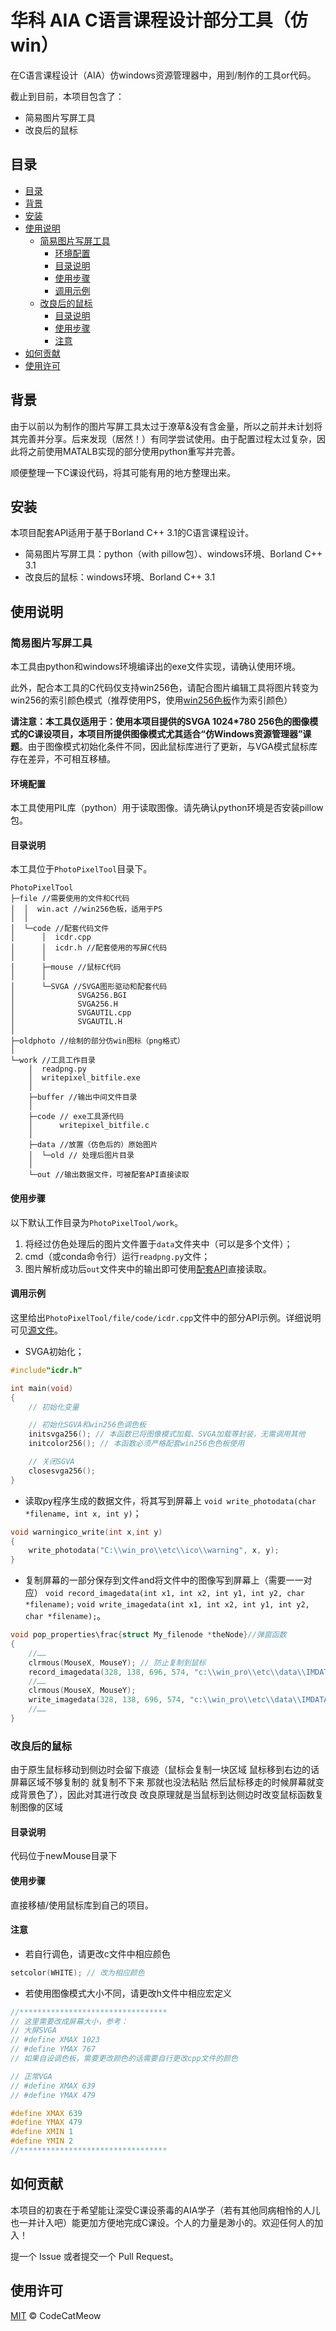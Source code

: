 # 华科 AIA C语言课程设计部分工具（仿win）

在C语言课程设计（AIA）仿windows资源管理器中，用到/制作的工具or代码。

截止到目前，本项目包含了：

- 简易图片写屏工具
- 改良后的鼠标

## 目录

<!-- @import "[TOC]" {cmd="toc" depthFrom=2 depthTo=6 orderedList=false} -->

<!-- code_chunk_output -->

- [目录](#目录)
- [背景](#背景)
- [安装](#安装)
- [使用说明](#使用说明)
  - [简易图片写屏工具](#简易图片写屏工具)
    - [环境配置](#环境配置)
    - [目录说明](#目录说明)
    - [使用步骤](#使用步骤)
    - [调用示例](#调用示例)
  - [改良后的鼠标](#改良后的鼠标)
    - [目录说明](#目录说明-1)
    - [使用步骤](#使用步骤-1)
    - [注意](#注意)
- [如何贡献](#如何贡献)
- [使用许可](#使用许可)

<!-- /code_chunk_output -->

## 背景

由于以前以为制作的图片写屏工具太过于潦草&没有含金量，所以之前并未计划将其完善并分享。后来发现（居然！）有同学尝试使用。由于配置过程太过复杂，因此将之前使用MATALB实现的部分使用python重写并完善。

顺便整理一下C课设代码，将其可能有用的地方整理出来。

## 安装

本项目配套API适用于基于Borland C++ 3.1的C语言课程设计。

- 简易图片写屏工具：python（with pillow包）、windows环境、Borland C++ 3.1
- 改良后的鼠标：windows环境、Borland C++ 3.1

## 使用说明

### 简易图片写屏工具

本工具由python和windows环境编译出的exe文件实现，请确认使用环境。

此外，配合本工具的C代码仅支持win256色，请配合图片编辑工具将图片转变为win256的索引颜色模式（推荐使用PS，使用[win256色板](PhotoPixelTool/file/win.act)作为索引颜色）

**请注意：本工具仅适用于：使用本项目提供的SVGA 1024*780 256色的图像模式的C课设项目，本项目所提供图像模式尤其适合“仿Windows资源管理器”课题**。由于图像模式初始化条件不同，因此鼠标库进行了更新，与VGA模式鼠标库存在差异，不可相互移植。

#### 环境配置

本工具使用PIL库（python）用于读取图像。请先确认python环境是否安装pillow包。

#### 目录说明

本工具位于`PhotoPixelTool`目录下。

```text
PhotoPixelTool
├─file //需要使用的文件和C代码
│  │  win.act //win256色板，适用于PS
│  │
│  └─code //配套代码文件
│      │  icdr.cpp
│      │  icdr.h //配套使用的写屏C代码
│      │
│      ├─mouse //鼠标C代码
│      │
│      └─SVGA //SVGA图形驱动和配套代码
│              SVGA256.BGI
│              SVGA256.H
│              SVGAUTIL.cpp
│              SVGAUTIL.H
│
├─oldphoto //绘制的部分仿win图标（png格式）
│
└─work //工具工作目录
    │  readpng.py
    │  writepixel_bitfile.exe
    │
    ├─buffer //输出中间文件目录
    │
    ├─code // exe工具源代码
    │      writepixel_bitfile.c
    │
    ├─data //放置（仿色后的）原始图片
    │  └─old // 处理后图片目录
    │
    └─out //输出数据文件，可被配套API直接读取
```

#### 使用步骤

以下默认工作目录为`PhotoPixelTool/work`。

1. 将经过仿色处理后的图片文件置于`data`文件夹中（可以是多个文件）；
2. cmd（或conda命令行）运行`readpng.py`文件；
3. 图片解析成功后`out`文件夹中的输出即可使用[配套API](PhotoPixelTool/file/code/icdr.cpp)直接读取。

#### 调用示例

这里给出`PhotoPixelTool/file/code/icdr.cpp`文件中的部分API示例。详细说明可见[源文件](PhotoPixelTool/file/code/icdr.cpp)。

- SVGA初始化；

```cpp
#include"icdr.h"

int main(void)
{
    // 初始化变量

    // 初始化SGVA和win256色调色板
    initsvga256(); // 本函数已将图像模式加载、SVGA加载等封装，无需调用其他
    initcolor256(); // 本函数必须严格配套win256色色板使用

    // 关闭SGVA
    closesvga256();
}
```

- 读取py程序生成的数据文件，将其写到屏幕上
`void write_photodata(char *filename, int x, int y)`；

```cpp
void warningico_write(int x,int y)
{
    write_photodata("C:\\win_pro\\etc\\ico\\warning", x, y);
}
```

- 复制屏幕的一部分保存到文件and将文件中的图像写到屏幕上（需要一一对应）
`void record_imagedata(int x1, int x2, int y1, int y2, char *filename);`
`void write_imagedata(int x1, int x2, int y1, int y2, char *filename);`。

```cpp
void pop_properties\frac{struct My_filenode *theNode}//弹窗函数
{
    //……
    clrmous(MouseX, MouseY); // 防止复制到鼠标
    record_imagedata(328, 138, 696, 574, "c:\\win_pro\\etc\\data\\IMDATA_2");
    //……
    clrmous(MouseX, MouseY);
    write_imagedata(328, 138, 696, 574, "c:\\win_pro\\etc\\data\\IMDATA_2");
    //……
}
```

### 改良后的鼠标

由于原生鼠标移动到侧边时会留下痕迹（鼠标会复制一块区域 鼠标移到右边的话屏幕区域不够复制的 就复制不下来 那就也没法粘贴 然后鼠标移走的时候屏幕就变成背景色了），因此对其进行改良
改良原理就是当鼠标到达侧边时改变鼠标函数复制图像的区域

#### 目录说明

代码位于newMouse目录下

#### 使用步骤

直接移植/使用鼠标库到自己的项目。

#### 注意

- 若自行调色，请更改c文件中相应颜色

```c
setcolor(WHITE); // 改为相应颜色
```

- 若使用图像模式大小不同，请更改h文件中相应宏定义

```c
//*********************************
// 这里需要改成屏幕大小，参考：
// 大屏SVGA
// #define XMAX 1023
// #define YMAX 767
// 如果自设调色板，需要更改颜色的话需要自行更改cpp文件的颜色

// 正常VGA
// #define XMAX 639
// #define YMAX 479

#define XMAX 639
#define YMAX 479
#define XMIN 1
#define YMIN 2
//*********************************
```

## 如何贡献

本项目的初衷在于希望能让深受C课设荼毒的AIA学子（若有其他同病相怜的人儿也一并计入吧）能更加方便地完成C课设。个人的力量是渺小的。欢迎任何人的加入！

提一个 Issue 或者提交一个 Pull Request。

## 使用许可

[MIT](LICENSE) © CodeCatMeow

